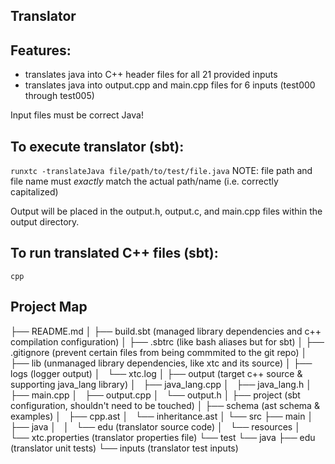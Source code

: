 Translator
----------

## Features:
- translates java into C++ header files for all 21 provided inputs
- translates java into output.cpp and main.cpp files for 6 inputs (test000 through test005)

Input files must be correct Java!

## To execute translator (sbt):
```runxtc -translateJava file/path/to/test/file.java```
NOTE: file path and file name must *exactly* match the actual path/name (i.e. correctly capitalized)

Output will be placed in the output.h, output.c, and main.cpp files within the output directory.

## To run translated C++ files (sbt):
```cpp```


Project Map
-----------

├── README.md
│
├── build.sbt (managed library dependencies and c++ compilation configuration)
│
├── .sbtrc (like bash aliases but for sbt)
│
├── .gitignore (prevent certain files from being commmited to the git repo)
│
├── lib (unmanaged library dependencies, like xtc and its source) 
│
├── logs (logger output)
│   └── xtc.log 
│
├── output (target c++ source & supporting java_lang library)
│   ├── java_lang.cpp
│   ├── java_lang.h
│   ├── main.cpp
│   ├── output.cpp
│   └── output.h
│
├── project (sbt configuration, shouldn't need to be touched)
│
├── schema (ast schema & examples)
│   ├── cpp.ast
│   └── inheritance.ast
│
└── src 
    ├── main
    │   ├── java
    │   │   └── edu (translator source code)
    │   └── resources
    │       └── xtc.properties (translator properties file)
    └── test
        └── java
            ├── edu (translator unit tests)
            └── inputs (translator test inputs)
```
